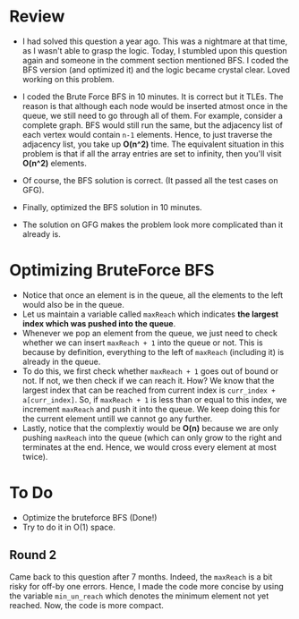 # Review
* I had solved this question a year ago. This was a nightmare at that time, as I wasn't able to grasp the logic. Today, I stumbled upon this question again and someone in the comment section mentioned BFS. I coded the BFS version (and optimized it) and the logic became crystal clear. Loved working on this problem.    
* I coded the Brute Force BFS in 10 minutes. It is correct but it TLEs. The reason is that although each node would be inserted atmost once in the queue, we still need to go through all of them. For example, consider a complete graph. BFS would still run the same, but the adjacency list of each vertex would contain `n-1` elements. Hence, to just traverse the adjacency list, you take up **O(n^2)** time. The equivalent situation in this problem is that if all the array entries are set to infinity, then you'll visit **O(n^2)** elements. 

* Of course, the BFS solution is correct. (It passed all the test cases on GFG).

* Finally, optimized the BFS solution in 10 minutes.

* The solution on GFG makes the problem look more complicated than it already is.

# Optimizing BruteForce BFS
* Notice that once an element is in the queue, all the elements to the left would also be in the queue.
* Let us maintain a variable called `maxReach` which indicates **the largest index which was pushed into the queue**. 
* Whenever we pop an element from the queue, we just need to check whether we can insert `maxReach + 1` into the queue or not. This is because by definition, everything to the left of `maxReach` (including it) is already in the queue. 
* To do this, we first check whether `maxReach + 1` goes out of bound or not. If not, we then check if we can reach it. How? We know that the largest index that can be reached from current index is `curr_index + a[curr_index]`. So, if `maxReach + 1` is less than or equal to this index, we increment `maxReach` and push it into the queue. We keep doing this for the current element untill we cannot go any further.
* Lastly, notice that the complextiy would be **O(n)** because we are only pushing `maxReach` into the queue (which can only grow to the right and terminates at the end. Hence, we would cross every element at most twice).


# To Do
* Optimize the bruteforce BFS (Done!) 
* Try to do it in O(1) space.

## Round 2
Came back to this question after 7 months. Indeed, the `maxReach` is a bit risky for off-by one errors. Hence, I made the code more concise by using the variable `min_un_reach` which denotes the minimum element not yet reached. Now, the code is more compact.
